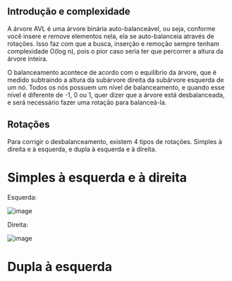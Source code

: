 ## Introdução e complexidade
A árvore AVL é uma árvore binária auto-balanceável, ou seja, conforme você insere e remove elementos nela, ela se auto-balanceia através de rotações. Isso faz 
com que a busca, inserção e remoção sempre tenham complexidade O(log n), pois o pior caso seria ter que percorrer a altura da árvore inteira.

O balanceamento acontece de acordo com o equilíbrio da árvore, que é medido subtraindo a altura da subárvore direita da subárvore esquerda de um nó. Todos 
os nós possuem um nível de balanceamento, e quando esse nível é diferente de -1, 0 ou 1, quer dizer que a árvore está desbalanceada, e será necessário fazer
uma rotação para balanceá-la.

## Rotações
Para corrigir o desbalanceamento, existem 4 tipos de rotações. Simples à direita e à esquerda, e dupla à esquerda e à direita.

# Simples à esquerda e à direita
Esquerda:

![image](https://user-images.githubusercontent.com/79621478/217350068-38e66a76-8c5d-4952-a8e4-a15a6c53dc76.png)

Direita:

![image](https://user-images.githubusercontent.com/79621478/217350630-ff9b667c-bb0b-43d7-8769-d7541249a55a.png)

# Dupla à esquerda
